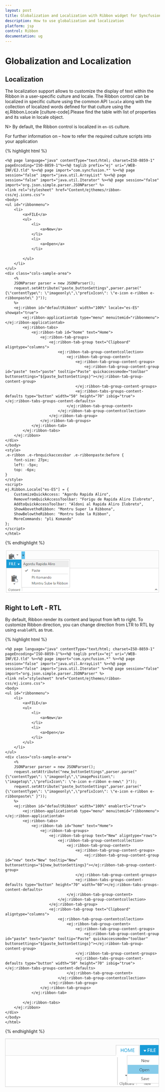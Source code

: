 ```yaml
---
layout: post
title: Globalization and Localization with Ribbon widget for Syncfusion Essential JS
description: How to use globalization and localization 
platform: jsp
control: Ribbon
documentation: ug
---
```

# Globalization and Localization

## Localization

The localization support allows to customize the display of text within the Ribbon in a user-specific culture and locale. The Ribbon control can be localized in specific culture using the common API `locale` along with the collection of localized words defined for that culture using the ej.Ribbon.Locale [culture-code].Please find the table with list of properties and its value in locale object.

N> By default, the Ribbon control is localized in `en-US` culture.

For further information on – how to refer the required culture scripts into your application

{% highlight html %}

    <%@ page language="java" contentType="text/html; charset=ISO-8859-1"
    pageEncoding="ISO-8859-1"%><%@ taglib prefix="ej" uri="/WEB-INF/EJ.tld" %><%@ page import="com.syncfusion.*" %><%@ page session="false" import="java.util.ArrayList" %><%@ page session="false" import="java.util.Iterator" %><%@ page session="false" import="org.json.simple.parser.JSONParser" %>
    <link rel="stylesheet" href="Content/ejthemes/ribbon-css/ej.icons.css">
    <body>
    <ul id="ribbonmenu">
        <li>
            <a>FILE</a>
            <ul>
                <li>
                    <a>New</a>
                </li>
                <li>
                    <a>Open</a>
                </li>

            </ul>
        </li>
    </ul>
    <div class="cols-sample-area">
        <%
        JSONParser parser = new JSONParser();
        request.setAttribute("paste_buttonSettings",parser.parse("{\"contentType\": \"imageonly\",\"prefixIcon\": \"e-icon e-ribbon e-ribbonpaste\" }"));
        %>
        <ej:ribbon id="defaultRibbon" width="100%" locale="es-ES" showqat="true">
            <ej:ribbon-applicationtab type="menu" menuitemid="ribbonmenu"></ej:ribbon-applicationtab>
            <ej:ribbon-tabs>
                <ej:ribbon-tab id="home" text="Home">
                    <ej:ribbon-tab-groups>
                        <ej:ribbon-tab-group text="Clipboard" aligntype="columns">
                            <ej:ribbon-tab-group-contentcollection>
                                <ej:ribbon-tab-group-content>
                                    <ej:ribbon-tab-group-content-groups>
                                        <ej:ribbon-tab-group-content-group id="paste" text="paste" tooltip="Paste" quickaccessmode="toolbar" buttonsettings="${paste_buttonSettings}"></ej:ribbon-tab-group-content-group>
                                    </ej:ribbon-tab-group-content-groups>
                                    <ej:ribbon-tabs-groups-content-defaults type="button" width="50" height="70" isbig="true"></ej:ribbon-tabs-groups-content-defaults>
                                </ej:ribbon-tab-group-content>
                            </ej:ribbon-tab-group-contentcollection>
                        </ej:ribbon-tab-group>
                    </ej:ribbon-tab-groups>
                </ej:ribbon-tab>
            </ej:ribbon-tabs>
        </ej:ribbon>
    </div>
    </body>
    <style>
    .e-ribbon .e-rbnquickaccessbar .e-ribbonpaste:before {
        font-size: 27px;
        left: -5px;
        top: -6px;
    }
    </style>
    <script>
    ej.Ribbon.Locale["es-ES"] = {
        CustomizeQuickAccess: "Agordu Rapida Aliro",
        RemovefromQuickAccessToolbar: "Forigu de Rapida Aliro Ilobreto",
        AddtoQuickAccessToolbar: "Aldoni al Rapida Aliro Ilobreto",
        ShowAbovetheRibbon: "Montru Super la Ribbona",
        ShowBelowtheRibbon: "Montru Sube la Ribbon",
        MoreCommands: "pli Komando"
    };
    </script>
    </html>
	
{% endhighlight %}

![](Globalizationandlocalization_images/Globalizationandlocalization._img1.png)

## Right to Left - RTL

By default, Ribbon render its content and layout from left to right. To customize Ribbon direction, you can change direction from LTR to RTL by using `enableRTL` as true.

{% highlight html %}

    <%@ page language="java" contentType="text/html; charset=ISO-8859-1"
    pageEncoding="ISO-8859-1"%><%@ taglib prefix="ej" uri="/WEB-INF/EJ.tld" %><%@ page import="com.syncfusion.*" %><%@ page session="false" import="java.util.ArrayList" %><%@ page session="false" import="java.util.Iterator" %><%@ page session="false" import="org.json.simple.parser.JSONParser" %>
    <link rel="stylesheet" href="Content/ejthemes/ribbon-css/ej.icons.css">
    <body>
    <ul id="ribbonmenu">
        <li>
            <a>FILE</a>
            <ul>
                <li>
                    <a>New</a>
                </li>
                <li>
                    <a>Open</a>
                </li>
            </ul>
        </li>
    </ul>
    <div class="cols-sample-area">
        <%
        JSONParser parser = new JSONParser();
        request.setAttribute("new_buttonSettings",parser.parse("{\"contentType\": \"imageonly\",\"imagePosition\": \"imagetop\",\"prefixIcon\": \"e-icon e-ribbon e-new\" }"));
        request.setAttribute("paste_buttonSettings",parser.parse("{\"contentType\": \"imageonly\",\"prefixIcon\": \"e-icon e-ribbon e-ribbonpaste\" }"));
        %>
        <ej:ribbon id="defaultRibbon" width="100%" enablertl="true">
            <ej:ribbon-applicationtab type="menu" menuitemid="ribbonmenu"></ej:ribbon-applicationtab>
            <ej:ribbon-tabs>
                <ej:ribbon-tab id="home" text="Home">
                    <ej:ribbon-tab-groups>
                        <ej:ribbon-tab-group text="New" aligntype="rows">
                            <ej:ribbon-tab-group-contentcollection>
                                <ej:ribbon-tab-group-content>
                                    <ej:ribbon-tab-group-content-groups>
                                        <ej:ribbon-tab-group-content-group id="new" text="New" tooltip="New" buttonsettings="${new_buttonSettings}"></ej:ribbon-tab-group-content-group>
                                    </ej:ribbon-tab-group-content-groups>
                                    <ej:ribbon-tabs-groups-content-defaults type="button" height="70" width="60"></ej:ribbon-tabs-groups-content-defaults>
                                </ej:ribbon-tab-group-content>
                            </ej:ribbon-tab-group-contentcollection>
                        </ej:ribbon-tab-group>
                        <ej:ribbon-tab-group text="Clipboard" aligntype="columns">
                            <ej:ribbon-tab-group-contentcollection>
                                <ej:ribbon-tab-group-content>
                                    <ej:ribbon-tab-group-content-groups>
                                        <ej:ribbon-tab-group-content-group id="paste" text="paste" tooltip="Paste" quickaccessmode="toolbar" buttonsettings="${paste_buttonSettings}"></ej:ribbon-tab-group-content-group>
                                    </ej:ribbon-tab-group-content-groups>
                                    <ej:ribbon-tabs-groups-content-defaults type="button" width="50" height="70" isbig="true"></ej:ribbon-tabs-groups-content-defaults>
                                </ej:ribbon-tab-group-content>
                            </ej:ribbon-tab-group-contentcollection>
                        </ej:ribbon-tab-group>
                    </ej:ribbon-tab-groups>
                </ej:ribbon-tab>

            </ej:ribbon-tabs>
        </ej:ribbon>
    </div>
    </body>
    </html>

{% endhighlight %}

![](Globalizationandlocalization_images/Globalizationandlocalization._img2.png)


